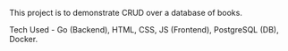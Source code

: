 This project is to demonstrate CRUD over a database of books. 



Tech Used - Go (Backend), HTML, CSS, JS (Frontend), PostgreSQL (DB), Docker. 
